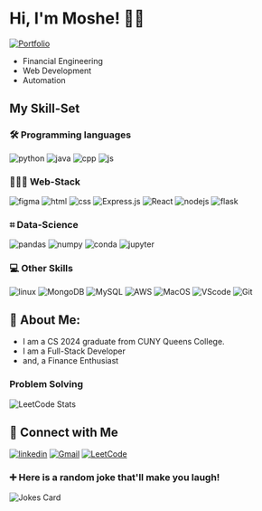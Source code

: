 # Hi, I'm Moshe! 👋🏻

[![Portfolio](https://img.shields.io/badge/🌟_My_Portfolio-FF6C37?style=for-the-badge&logo=netlify&logoColor=white)](https://roomfulmoshe.github.io/MoshePortfolio)

  - Financial Engineering
  - Web Development
  - Automation

## My Skill-Set

### 🛠 Programming languages
![python](https://img.shields.io/badge/Python-FFD43B?style=for-the-badge&logo=python&logoColor=darkgreen)
![java](https://img.shields.io/badge/Java-ED8B00?style=for-the-badge&logo=openjdk&logoColor=white)
![cpp](https://img.shields.io/badge/C%2B%2B-00599C?style=for-the-badge&logo=c%2B%2B&logoColor=white)
![js](https://img.shields.io/badge/JavaScript-323330?style=for-the-badge&logo=javascript&logoColor=F7DF1E)

### 👨🏻‍💻 Web-Stack
![figma](https://img.shields.io/badge/Figma-F24E1E?style=for-the-badge&logo=figma&logoColor=white)
![html](https://img.shields.io/badge/HTML5-E34F26?style=for-the-badge&logo=html5&logoColor=white)
![css](	https://img.shields.io/badge/CSS3-1572B6?style=for-the-badge&logo=css3&logoColor=white)
![Express.js](https://img.shields.io/badge/express.js-%23404d59.svg?style=for-the-badge&logo=express&logoColor=%2361DAFB)
![React](https://img.shields.io/badge/react-%2320232a.svg?style=for-the-badge&logo=react&logoColor=%2361DAFB)
![nodejs](https://img.shields.io/badge/Node.js-339933?style=for-the-badge&logo=nodedotjs&logoColor=white)
![flask](https://img.shields.io/badge/Flask-000000?style=for-the-badge&logo=flask&logoColor=white)

### ⌗ Data-Science
![pandas](https://img.shields.io/badge/Pandas-2C2D72?style=for-the-badge&logo=pandas&logoColor=white)
![numpy](https://img.shields.io/badge/Numpy-777BB4?style=for-the-badge&logo=numpy&logoColor=white)
![conda](https://img.shields.io/badge/conda-342B029.svg?&style=for-the-badge&logo=anaconda&logoColor=white)
![jupyter](https://img.shields.io/badge/Jupyter-F37626.svg?&style=for-the-badge&logo=Jupyter&logoColor=white)

### 💻 Other Skills
![linux](	https://img.shields.io/badge/Linux-FCC624?style=for-the-badge&logo=linux&logoColor=black)
![MongoDB](https://img.shields.io/badge/MongoDB-%234ea94b.svg?style=for-the-badge&logo=mongodb&logoColor=white)
![MySQL](https://img.shields.io/badge/mysql-%2300f.svg?style=for-the-badge&logo=mysql&logoColor=white)
![AWS](https://img.shields.io/badge/Amazon_AWS-232F3E?style=for-the-badge&logo=amazon-aws&logoColor=white)
![MacOS](https://img.shields.io/badge/mac%20os-000000?style=for-the-badge&logo=apple&logoColor=white)
![VScode](https://img.shields.io/badge/Visual_Studio_Code-0078D4?style=for-the-badge&logo=visual%20studio%20code&logoColor=white)
![Git](https://img.shields.io/badge/GIT-E44C30?style=for-the-badge&logo=git&logoColor=white)
    
## 🚀 About Me:

- I am a CS 2024 graduate from CUNY Queens College.
- I am a Full-Stack Developer
- and, a Finance Enthusiast

### Problem Solving
![LeetCode Stats](https://leetcard.jacoblin.cool/mosheking?theme=light&font=Bubblegum%20Sans&ext=heatmap)



## 🔗 Connect with Me
[![linkedin](https://img.shields.io/badge/linkedin-0A66C2?style=for-the-badge&logo=linkedin&logoColor=white)](https://www.linkedin.com/in/mosheshtaygrudautomation/)
[![Gmail](https://img.shields.io/badge/Gmail-D14836?style=for-the-badge&logo=gmail&logoColor=white)](mailto:mshtaygrud@gmail.com?subject=Contact%20From%20Github)
[![LeetCode](https://img.shields.io/badge/LeetCode-000000?style=for-the-badge&logo=LeetCode&logoColor=#d16c06)](https://leetcode.com/mosheking/)
  
### ➕ Here is a random joke that'll make you laugh!
![Jokes Card](https://readme-jokes.vercel.app/api)

